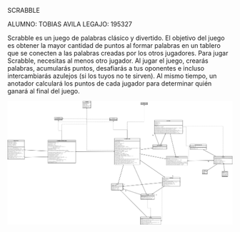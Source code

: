 SCRABBLE

ALUMNO: TOBIAS AVILA
LEGAJO: 195327

Scrabble es un juego de palabras clásico y divertido.  El objetivo del juego es obtener la mayor cantidad de puntos al formar palabras en un tablero que se conecten a las palabras creadas por los otros jugadores.
Para jugar Scrabble, necesitas al menos otro jugador. Al jugar el juego, crearás palabras, acumularás puntos, desafiarás a tus oponentes e incluso intercambiarás azulejos (si los tuyos no te sirven).
Al mismo tiempo, un anotador calculará los puntos de cada jugador para determinar quién ganará al final del juego.

![UML_DIAGRAMA](UMLPOO.png)

